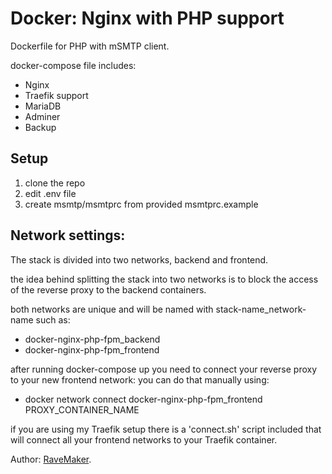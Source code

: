# Docker: Nginx with PHP support
Dockerfile for PHP with mSMTP client.

docker-compose file includes:
 - Nginx
 - Traefik support
 - MariaDB
 - Adminer
 - Backup

## Setup
1. clone the repo
2. edit .env file
3. create msmtp/msmtprc from provided msmtprc.example

## Network settings:
The stack is divided into two networks, backend and frontend.

the idea behind splitting the stack into two networks
is to block the access of the reverse proxy to the backend containers.

both networks are unique and will be named with stack-name_network-name such as:

- docker-nginx-php-fpm_backend
- docker-nginx-php-fpm_frontend

after running docker-compose up you need to connect your reverse proxy to your new frontend network:
 you can do that manually using:
 - docker network connect docker-nginx-php-fpm_frontend PROXY_CONTAINER_NAME

if you are using my Traefik setup there is a 'connect.sh' script included
that will connect all your frontend networks to your Traefik container.

Author: [RaveMaker][RaveMaker].

[RaveMaker]: http://ravemaker.net
 